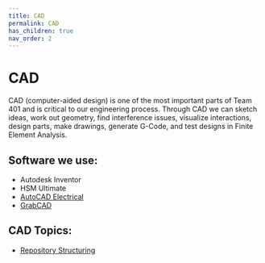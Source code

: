 ```yaml
---
title: CAD
permalink: CAD
has_children: true
nav_order: 2
---
```


# CAD

CAD (computer-aided design) is one of the most important parts of Team 401 and is critical to our engineering process. Through CAD we can sketch ideas, work out geometry, find interference issues, visualize interactions, design parts, make drawings, generate G-Code, and test designs in Finite Element Analysis.

## Software we use:

* Autodesk Inventor
* HSM Ultimate
* [AutoCAD Electrical](AutoCAD-Electrical.md)
* [GrabCAD](GrabCAD.md)

## CAD Topics:
* [Repository Structuring](CAD-Repository-Structuring.md)

